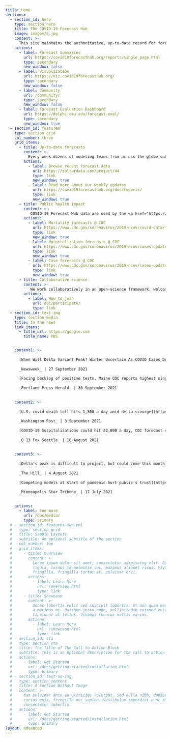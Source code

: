 ```yaml
---
title: Home
sections:
  - section_id: hero
    type: section_hero
    title: The COVID-19 Forecast Hub
    image: images/5.jpg
    content: >-
      This site maintains the authoritative, up-to-date record for forecasts of COVID-19 cases, deaths and hospitalizations in the US, created by dozens of leading infectious disease modeling teams from around the globe, in coordination with the US CDC. 
    actions:
      - label: Forecast Summaries
        url: https://covid19forecasthub.org/reports/single_page.html
        type: secondary
        new_window: false
      - label: Visualization
        url: https://viz.covid19forecasthub.org/
        type: secondary
        new_window: false
      - label: Community
        url: /community/
        type: secondary
        new_window: false
      - label: Forecast Evaluation Dashboard
        url: https://delphi.cmu.edu/forecast-eval/
        type: secondary
        new_window: true
  - section_id: features
    type: section_grid
    col_number: three
    grid_items:
      - title: Up-to-date forecasts
        content: >-
          Every week dozens of modeling teams from across the globe submit forecasts of the trajectory of the COVID-19 pandemic in the US to our [forecast data repository](https://github.com/reichlab/covid19-forecast-hub). In collaboration with the US CDC, we take these data and build a single ensemble forecast which is later analyzed by, and communicated to the general public by CDC.
        actions:
          - label: Browse recent forecast data
            url: https://zoltardata.com/project/44
            type: link
            new_window: true
          - label: Read more about our weekly updates
            url: https://covid19forecasthub.org/doc/reports/
            type: link
            new_window: true
      - title: Public health impact
        content: >-
           COVID-19 Forecast Hub data are used by the <a href="https://www.cdc.gov/coronavirus/2019-ncov/covid-data/forecasting-us.html" target="_blank">US Centers for Disease Control and Prevention</a> and the data journalism site <a href="https://projects.fivethirtyeight.com/covid-forecasts/" target="_blank">FiveThirtyEight</a>. Through these channels, and our [public data repository](https://github.com/reichlab/covid19-forecast-hub), our work serves as a vital source of public information about where the outbreak is headed.
        actions:
          - label: Mortality forecasts @ CDC
            url: https://www.cdc.gov/coronavirus/2019-ncov/covid-data/forecasting-us.html
            type: link
            new_window: true
          - label: Hospitalization forecasts @ CDC
            url: https://www.cdc.gov/coronavirus/2019-ncov/cases-updates/hospitalizations-forecasts.html
            type: link
            new_window: true
          - label: Case forecasts @ CDC
            url: https://www.cdc.gov/coronavirus/2019-ncov/cases-updates/forecasts-cases.html
            type: link
            new_window: true
      - title: Collaborative science
        content: >-
           We work collaboratively in an open-science framework, welcoming participation from modeling teams around the globe to submit predictions from their best COVID-19 models. 
        actions:
          - label: How to join
            url: doc/participate/
            type: link
  - section_id: text-img
    type: section_media
    title: In the news
    link_items: 
      - title_url: https://google.com
        title_name: PBS


    content1: >-  
      
      [When Will Delta Variant Peak? Winter Uncertain As COVID Cases Drop in U.S.](https://www.newsweek.com/when-delta-covid-variant-peak-us-winter-cases-model-1632988){:target="_blank"}  
      
      _Newsweek_ | 27 September 2021  
      
      [Facing backlog of positive tests, Maine CDC reports highest single-day case increase of pandemic](https://www.pressherald.com/2021/09/30/maine-cdc-reports-another-925-covid-19-cases-no-additional-deaths){:target="_blank"}  
      
      _Portland Press Herald_ | 30 September 2021  
      
      
    content2: >-  
      
      [U.S. covid death toll hits 1,500 a day amid delta scourge](https://www.washingtonpost.com/health/2021/09/03/delta-deaths-us-fourth-wave/){:target="_blank"}  
      
      _Washington Post_ | 3 September 2021  
      
      [COVID-19 hospitalizations could hit 32,000 a day, CDC forecast says](https://www.q13fox.com/news/covid-19-hospitalizations-could-hit-32000-a-day-cdc-forecast-says){:target="_blank"}  
      
      _Q 13 Fox Seattle_ | 18 August 2021  
      
      
    content3: >-  
      
      [Delta's peak is difficult to project, but could come this month](https://thehill.com/policy/healthcare/566212-deltas-peak-is-difficult-to-project-but-could-come-this-month){:target="_blank"}  
      
      _The Hill_ | 4 August 2021  
      
      [Competing models at start of pandemic hurt public's trust](https://www.startribune.com/how-accurate-were-covid-19-models-for-minnesota/600079030/){:target="_blank"}  
      
      _Minneapolis Star Tribune_ | 17 July 2021  
      

    actions:
      - label: See more
        url: /doc/media/
        type: primary
  # - section_id: features-two-col
  #   type: section_grid
  #   title: Sample Layouts
  #   subtitle: An optional subtitle of the section
  #   col_number: two
  #   grid_items:
  #     - title: Overview
  #       content: >-
  #         Lorem ipsum dolor sit amet, consectetur adipiscing elit. Donec nisl
  #         ligula, cursus id molestie vel, maximus aliquet risus. Vivamus in nibh
  #         fringilla, fringilla tortor at, pulvinar orci.
  #       actions:
  #         - label: Learn More
  #           url: /overview.html
  #           type: link
  #     - title: Showcase
  #       content: >-
  #         Donec lobortis velit sed suscipit lobortis. Ut non quam metus. Nullam
  #         a maximus mi. Quisque justo nunc, sollicitudin euismod euismod at,
  #         tincidunt ut tellus. Vivamus rhoncus mattis varius.
  #       actions:
  #         - label: Learn More
  #           url: /showcase.html
  #           type: link
  # - section_id: cta
  #   type: section_cta
  #   title: The Title of The Call to Action Block
  #   subtitle: This is an optional description for the call to action block.
  #   actions:
  #     - label: Get Started
  #       url: /docs/getting-started/installation.html
  #       type: primary
  # - section_id: text-no-img
  #   type: section_content
  #   title: A Section Without Image
  #   content: >-
  #     Nam pulvinar ante eu ultricies volutpat. Sed nulla nibh, dapibus sit amet
  #     cursus quis, fringilla nec sapien. Vestibulum imperdiet nunc bibendum
  #     consectetur lobortis.
  #   actions:
  #     - label: Get Started
  #       url: /docs/getting-started/installation.html
  #       type: primary
layout: advanced
---
```

